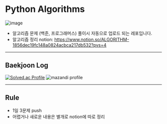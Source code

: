 # Python Algorithms
![image](https://github.com/BARAM1NG/python_algorithms/assets/122276734/9d8383c0-cd66-4f12-a1fb-4820c2658fe8)



- 알고리즘 문제 (백준, 프로그래머스) 풀이시 자동으로 업로드 되는 레포입니다.
- 알고리즘 정리 notion: https://www.notion.so/ALGORITHM-1856dec19fc148a0824acbca217db532?pvs=4

---
## Baekjoon Log
[![Solved.ac Profile](http://mazassumnida.wtf/api/generate_badge?boj=ahramo0418)](https://solved.ac/ahramo0418)
![mazandi profile](http://mazandi.herokuapp.com/api?handle=ahramo0418&theme=cold)

---
## Rule
- 1일 3문제 push
- 어렵거나 새로운 내용은 별개로 notion에 따로 정리 
